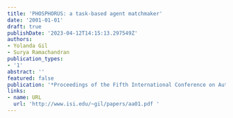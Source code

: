 ```yaml
---
title: 'PHOSPHORUS: a task-based agent matchmaker'
date: '2001-01-01'
draft: true
publishDate: '2023-04-12T14:15:13.297549Z'
authors:
- Yolanda Gil
- Surya Ramachandran
publication_types:
- '1'
abstract: ''
featured: false
publication: '*Proceedings of the Fifth International Conference on Autonomous Agents*'
links:
- name: URL
  url: 'http://www.isi.edu/~gil/papers/aa01.pdf '
---
```


